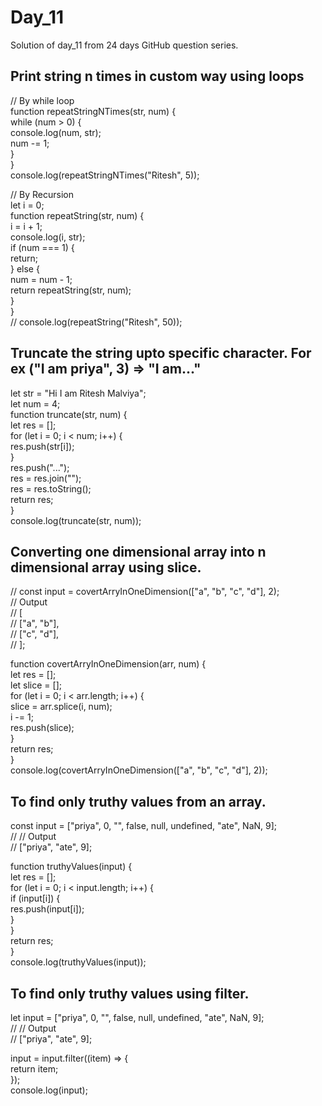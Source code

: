 # Day_11
Solution of day_11 from 24 days GitHub question series.

  
## Print string n times in custom way using loops  
  
// By while loop  
function repeatStringNTimes(str, num) {  
  while (num > 0) {  
    console.log(num, str);  
    num -= 1;  
  }  
}  
console.log(repeatStringNTimes("Ritesh", 5));  
  
// By Recursion  
let i = 0;  
function repeatString(str, num) {  
  i = i + 1;  
  console.log(i, str);  
  if (num === 1) {  
    return;  
  } else {  
    num = num - 1;  
    return repeatString(str, num);  
  }  
}  
// console.log(repeatString("Ritesh", 50));  
  
  
    
## Truncate the string upto specific character. For ex ("I am priya", 3) => "I am..."  
  
let str = "Hi I am Ritesh Malviya";  
let num = 4;  
function truncate(str, num) {  
  let res = [];  
  for (let i = 0; i < num; i++) {  
    res.push(str[i]);  
  }  
  res.push("...");  
  res = res.join("");  
  res = res.toString();  
  return res;  
}  
console.log(truncate(str, num));  
    

## Converting one dimensional array into n dimensional array using slice.  
// const input = covertArryInOneDimension(["a", "b", "c", "d"], 2);  
//  Output  
// [  
//   ["a", "b"],  
//   ["c", "d"],  
// ];  
  
function covertArryInOneDimension(arr, num) {  
  let res = [];  
  let slice = [];  
  for (let i = 0; i < arr.length; i++) {  
    slice = arr.splice(i, num);  
    i -= 1;  
    res.push(slice);  
  }  
  return res;  
}  
console.log(covertArryInOneDimension(["a", "b", "c", "d"], 2));  


## To find only truthy values from an array.  
const input = ["priya", 0, "", false, null, undefined, "ate", NaN, 9];  
// // Output  
// ["priya", "ate", 9];  
  
function truthyValues(input) {  
  let res = [];  
  for (let i = 0; i < input.length; i++) {  
    if (input[i]) {  
      res.push(input[i]);  
    }  
  }  
  return res;  
}  
console.log(truthyValues(input));  


## To find only truthy values using filter.  
let input = ["priya", 0, "", false, null, undefined, "ate", NaN, 9];  
// // Output  
// ["priya", "ate", 9];  
  
input = input.filter((item) => {  
  return item;  
});  
console.log(input);  

